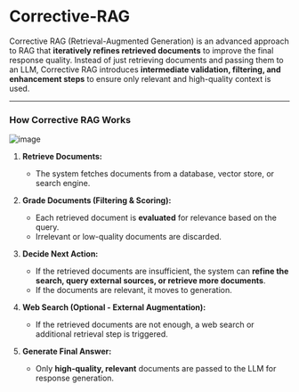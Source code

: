 # Corrective-RAG

Corrective RAG (Retrieval-Augmented Generation) is an advanced approach to RAG that **iteratively refines retrieved documents** to improve the final response quality. Instead of just retrieving documents and passing them to an LLM, Corrective RAG introduces **intermediate validation, filtering, and enhancement steps** to ensure only relevant and high-quality context is used.  

---

### **How Corrective RAG Works**

![image](https://github.com/user-attachments/assets/b387c119-d13d-4ac8-8532-91f05134d416)

1. **Retrieve Documents:**  
   - The system fetches documents from a database, vector store, or search engine.
  
2. **Grade Documents (Filtering & Scoring):**  
   - Each retrieved document is **evaluated** for relevance based on the query.
   - Irrelevant or low-quality documents are discarded.
  
3. **Decide Next Action:**  
   - If the retrieved documents are insufficient, the system can **refine the search, query external sources, or retrieve more documents**.
   - If the documents are relevant, it moves to generation.
  
4. **Web Search (Optional - External Augmentation):**  
   - If the retrieved documents are not enough, a web search or additional retrieval step is triggered.
  
5. **Generate Final Answer:**  
   - Only **high-quality, relevant** documents are passed to the LLM for response generation.



